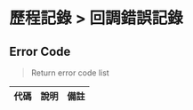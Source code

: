 # 歷程記錄 > 回調錯誤記錄

## Error Code
> Return error code list

| 代碼    |             說明                 |   備註  |
| ------ | -------------------------------- | ------ |
